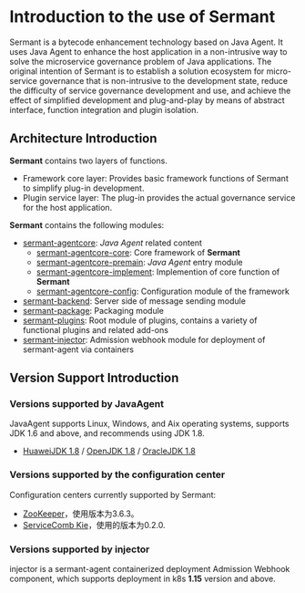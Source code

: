 # Introduction to the use of Sermant

Sermant is a bytecode enhancement technology based on Java Agent. It uses Java Agent to enhance the host application in a non-intrusive way to solve the microservice governance problem of Java applications. The original intention of Sermant is to establish a solution ecosystem for micro-service governance that is non-intrusive to the development state, reduce the difficulty of service governance development and use, and achieve the effect of simplified development and plug-and-play by means of abstract interface, function integration and plugin isolation.

## Architecture Introduction

**Sermant** contains two layers of functions.
- Framework core layer: Provides basic framework functions of Sermant to simplify plug-in development.
- Plugin service layer: The plug-in provides the actual governance service for the host application.

**Sermant** contains the following modules:

- [sermant-agentcore](https://github.com/huaweicloud/Sermant/tree/develop/sermant-agentcore): *Java Agent* related content
  - [sermant-agentcore-core](https://github.com/huaweicloud/Sermant/tree/develop/sermant-agentcore/sermant-agentcore-core): Core framework of **Sermant**
  - [sermant-agentcore-premain](https://github.com/huaweicloud/Sermant/tree/develop/sermant-agentcore/sermant-agentcore-premain): *Java Agent* entry module
  - [sermant-agentcore-implement](https://github.com/huaweicloud/Sermant/tree/develop/sermant-agentcore/sermant-agentcore-implement): Implemention of core function of **Sermant**
  - [sermant-agentcore-config](https://github.com/huaweicloud/Sermant/tree/develop/sermant-agentcore/sermant-agentcore-config): Configuration module of the framework
- [sermant-backend](https://github.com/huaweicloud/Sermant/tree/develop/sermant-backend): Server side of message sending module 
- [sermant-package](https://github.com/huaweicloud/Sermant/tree/develop/sermant-package): Packaging module
- [sermant-plugins](https://github.com/huaweicloud/Sermant/tree/develop/sermant-plugins):  Root module of plugins, contains a variety of functional plugins and related add-ons
- [sermant-injector](https://github.com/huaweicloud/Sermant/tree/develop/sermant-injector): Admission webhook module for deployment of sermant-agent via containers 

## Version Support Introduction

### Versions supported by JavaAgent

JavaAgent supports Linux, Windows, and Aix operating systems, supports JDK 1.6 and above, and recommends using JDK 1.8.

- [HuaweiJDK 1.8](https://gitee.com/openeuler/bishengjdk-8) / [OpenJDK 1.8](https://github.com/openjdk/jdk) / [OracleJDK 1.8](https://www.oracle.com/java/technologies/downloads/)

### Versions supported by the configuration center

Configuration centers currently supported by Sermant:
- [ZooKeeper](https://zookeeper.apache.org/releases.html)，使用版本为3.6.3。
- [ServiceComb Kie](https://servicecomb.apache.org/cn/release/kie-downloads/)，使用的版本为0.2.0.

### Versions supported by injector

injector is a sermant-agent containerized deployment Admission Webhook component, which supports deployment in k8s **1.15** version and above.

